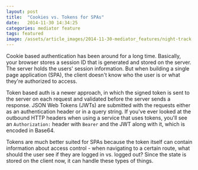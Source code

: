 ```yaml
---
layout: post
title:  "Cookies vs. Tokens for SPAs"
date:   2014-11-30 14:34:25
categories: mediator feature
tags: featured
image: /assets/article_images/2014-11-30-mediator_features/night-track.JPG
---
```


Cookie based authentication has been around for a long time. Basically, your browser stores a session ID that is generated and stored on the server. The server holds the users' session information. But when building a single page application (SPA), the client doesn't know who the user is or what they're authorized to access.

Token based auth is a newer approach, in which the signed token is sent to the server on each request and validated before the server sends a response. JSON Web Tokens (JWTs) are submitted with the requests either as an authentication header or in a query string. If you've ever looked at the outbound HTTP headers when using a service that uses tokens, you'll see an `Authorization:` header with `Bearer` and the JWT along with it, which is encoded in Base64.

Tokens are much better suited for SPAs because the token itself can contain information about access control - when navigating to a certain route, what should the user see if they are logged in vs. logged out? Since the state is stored on the client now, it can handle these types of things.